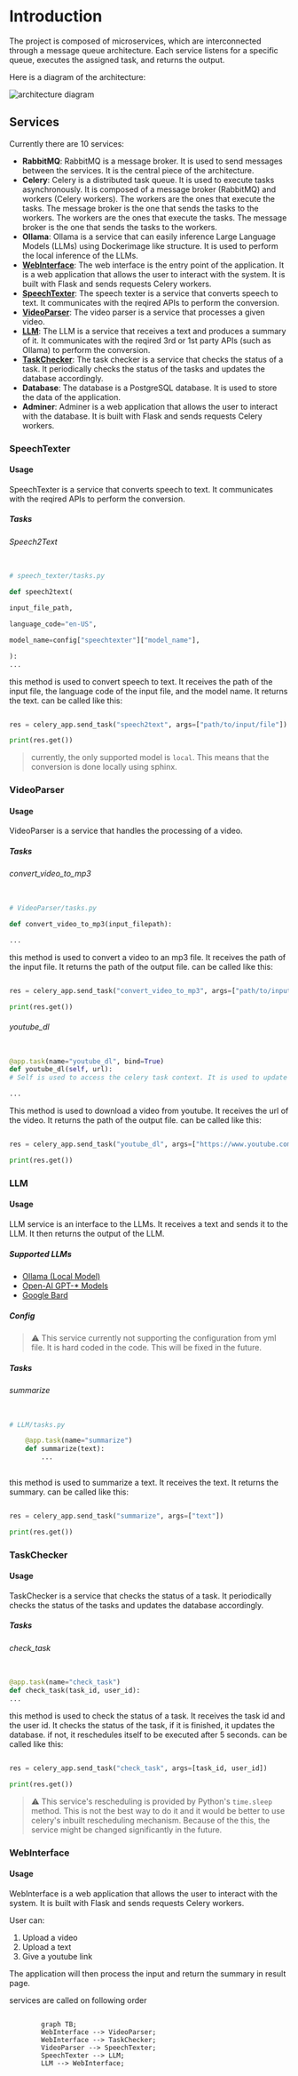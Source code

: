 # Introduction

The project is composed of microservices, which are interconnected through a message queue architecture. Each service listens for a specific queue, executes the assigned task, and returns the output.️

Here is a diagram of the architecture:

![architecture diagram](assets/docker-compose.png)

## Services

Currently there are 10 services:

- **RabbitMQ**: RabbitMQ is a message broker. It is used to send messages between the services. It is the central piece of the architecture.
- **Celery**: Celery is a distributed task queue. It is used to execute tasks asynchronously. It is composed of a message broker (RabbitMQ) and workers (Celery workers). The workers are the ones that execute the tasks. The message broker is the one that sends the tasks to the workers. The workers are the ones that execute the tasks. The message broker is the one that sends the tasks to the workers.
- **Ollama**: Ollama is a service that can easily inference Large Language Models (LLMs) using Dockerimage like structure. It is used to perform the local inference of the LLMs.
- **[WebInterface](#)**: The web interface is the entry point of the application. It is a web application that allows the user to interact with the system. It is built with Flask and sends requests Celery workers.
- **[SpeechTexter](#speechtexter)**: The speech texter is a service that converts speech to text. It communicates with the reqired APIs to perform the conversion.
- **[VideoParser](#videoparser)**: The video parser is a service that processes a given video.
- **[LLM](#llm)**: The LLM is a service that receives a text and produces a summary of it. It communicates with the reqired 3rd or 1st party APIs (such as Ollama) to perform the conversion.
- **[TaskChecker](#taskchecker)**: The task checker is a service that checks the status of a task. It periodically checks the status of the tasks and updates the database accordingly.
- **Database**: The database is a PostgreSQL database. It is used to store the data of the application.
- **Adminer**: Adminer is a web application that allows the user to interact with the database. It is built with Flask and sends requests Celery workers.

### SpeechTexter

#### Usage

SpeechTexter is a service that converts speech to text. It communicates with the reqired APIs to perform the conversion.

##### Tasks

###### Speech2Text

```python

# speech_texter/tasks.py

def speech2text(

input_file_path,

language_code="en-US",

model_name=config["speechtexter"]["model_name"],

):
...

```

this method is used to convert speech to text. It receives the path of the input file, the language code of the input file, and the model name. It returns the text. can be called like this:

```python

res = celery_app.send_task("speech2text", args=["path/to/input/file"])

print(res.get())

```

> currently, the only supported model is `local`. This means that the conversion is done locally using sphinx.

### VideoParser

#### Usage

VideoParser is a service that handles the processing of a video.

##### Tasks

###### convert_video_to_mp3

```python

# VideoParser/tasks.py

def convert_video_to_mp3(input_filepath):

...

```

this method is used to convert a video to an mp3 file. It receives the path of the input file. It returns the path of the output file. can be called like this:

```python

res = celery_app.send_task("convert_video_to_mp3", args=["path/to/input/file"])

print(res.get())

```

###### youtube_dl

```python

@app.task(name="youtube_dl", bind=True)
def youtube_dl(self, url):
# Self is used to access the celery task context. It is used to update the state of the task.

...

```

This method is used to download a video from youtube. It receives the url of the video. It returns the path of the output file. can be called like this:

```python

res = celery_app.send_task("youtube_dl", args=["https://www.youtube.com/watch?v=video_id"])

print(res.get())

```

### LLM

#### Usage

LLM service is an interface to the LLMs. It receives a text and sends it to the LLM. It then returns the output of the LLM.

##### Supported LLMs

- [Ollama (Local Model)](https://ollama.ai/)
- [Open-AI GPT-* Models](https://openai.com/gpt-4)
- [Google Bard](https://bard.google.com/)

##### Config

> :warning: This service currently not supporting the configuration from yml file. It is hard coded in the code. This will be fixed in the future.

##### Tasks

###### summarize

```python

# LLM/tasks.py

    @app.task(name="summarize")
    def summarize(text):
        ...
        
```

this method is used to summarize a text. It receives the text. It returns the summary. can be called like this:

```python

res = celery_app.send_task("summarize", args=["text"])

print(res.get())


```

### TaskChecker

#### Usage

TaskChecker is a service that checks the status of a task. It periodically checks the status of the tasks and updates the database accordingly.

##### Tasks

###### check_task

```python

@app.task(name="check_task")
def check_task(task_id, user_id):
...

```

this method is used to check the status of a task. It receives the task id and the user id. It checks the status of the task, if it is finished, it updates the database. if not, it reschedules itself to be executed after 5 seconds. can be called like this:


```python

res = celery_app.send_task("check_task", args=[task_id, user_id])

print(res.get())

```

> :warning: This service's rescheduling is provided by Python's `time.sleep` method. This is not the best way to do it and it would be better to use celery's inbuilt rescheduling mechanism. Because of the this, the service might be changed significantly in the future.


### WebInterface

#### Usage


WebInterface is a web application that allows the user to interact with the system. It is built with Flask and sends requests Celery workers.

User can:

1. Upload a video
2. Upload a text
3. Give a youtube link

The application will then process the input and return the summary in result page.

services are called on following order


``` mermaid
    
        graph TB;          
        WebInterface --> VideoParser;
        WebInterface --> TaskChecker;
        VideoParser --> SpeechTexter;
        SpeechTexter --> LLM;
        LLM --> WebInterface;

```

